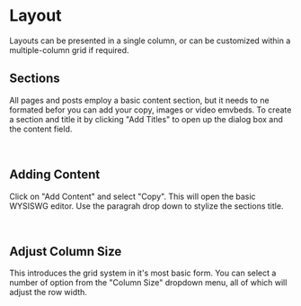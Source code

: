 # Layout

Layouts can be presented in a single column, or can be customized within a multiple-column grid if required.


## Sections
All pages and posts employ a basic content section, but it needs to ne formated befor you can add your copy, images or video emvbeds. To create a section and title it by clicking "Add Titles" to open up the dialog box and the content field. 


<ImageStage title="Admin View" filename="layout-1.png" caption="" />

<br>

## Adding Content
Click on "Add Content" and select "Copy". This will open the basic WYSISWG editor. Use the paragrah drop down to stylize the sections title.

<ImageStage title="Admin View" filename="layout-2.png" caption="" />

<ImageStage title="Admin View" filename="layout-2.1.png" caption=" Multiple columns can be added with the 'Add Column' button in the lower right corner." />
<br>

## Adjust Column Size
This introduces the grid system in it's most basic form. You can select a number of option from the "Column Size" dropdown menu, all of which will adjust the row width.

<ImageStage title="Admin View" filename="layout-3.png" caption="This selection reperesents 60 of 100% of the section on a desktop" />

<ImageStage title="Live View" filename="layout-3-live.jpg" caption="We have added additional copy at 'width:40@d'"/>
<br>
